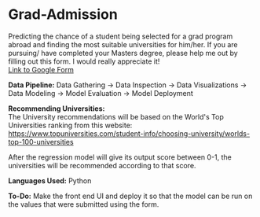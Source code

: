 # Grad-Admission
Predicting the chance of a student being selected for a grad program abroad and finding the most suitable universities for him/her. If you are pursuing/ have completed your Masters degree, please help me out by filling out this form. I would really appreciate it! <br>
[Link to Google Form](https://forms.gle/QrmPsCYtRF5Xjfco8)

**Data Pipeline:** Data Gathering -> Data Inspection -> Data Visualizations -> Data Modeling -> Model Evaluation -> Model Deployment

**Recommending Universities:** <br>
The University recommendations will be based on the World's Top Universities ranking from this website: <br>
https://www.topuniversities.com/student-info/choosing-university/worlds-top-100-universities

After the regression model will give its output score between 0-1, the universities will be recommended according to that score.

**Languages Used:** Python

**To-Do:** Make the front end UI and deploy it so that the model can be run on the values that were submitted using the form.
